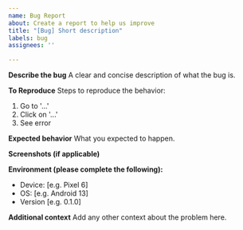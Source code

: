 ```yaml
---
name: Bug Report
about: Create a report to help us improve
title: "[Bug] Short description"
labels: bug
assignees: ''

---
```


**Describe the bug**
A clear and concise description of what the bug is.

**To Reproduce**
Steps to reproduce the behavior:
1. Go to '...'
2. Click on '...'
3. See error

**Expected behavior**
What you expected to happen.

**Screenshots (if applicable)**

**Environment (please complete the following):**
 - Device: [e.g. Pixel 6]
 - OS: [e.g. Android 13]
 - Version [e.g. 0.1.0]

**Additional context**
Add any other context about the problem here.
